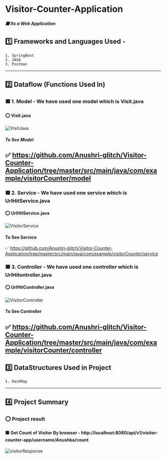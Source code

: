 # Visitor-Counter-Application
##### :purple_square: Its a Web Application
## :one: Frameworks and Languages Used -
    1. SpringBoot
    2. JAVA
    3. Postman
-----------------------------------------------------------------------------------------------------------------------------------------------------------------------
## :two: Dataflow (Functions Used In)
### :purple_square: 1. Model - We have used one model which is Visit.java
#### :o: Visit.java
![VisitJava](https://user-images.githubusercontent.com/47708011/225515487-9cd26a94-c5a2-4cb7-b0b6-bb3ff5c02fd5.png)
##### To See Model
:white_check_mark: https://github.com/Anushri-glitch/Visitor-Counter-Application/tree/master/src/main/java/com/example/visitorCounter/model
-----------------------------------------------------------------------------------------------------------------------------------------------------------------------
### :purple_square: 2. Service - We have used one service which is UrlHitService.java
#### :o: UrlHitService.java
![VisitorService](https://user-images.githubusercontent.com/47708011/225516029-806f812d-818a-4157-af62-bea579235ed1.png)
#### To See Service
:white_check_mark: https://github.com/Anushri-glitch/Visitor-Counter-Application/tree/master/src/main/java/com/example/visitorCounter/service
### :purple_square: 3. Controller - We have used one controller which is UrlHitontroller.java
#### :o: UrlHitController.java
![VisitorController](https://user-images.githubusercontent.com/47708011/225516410-e006345e-3682-4c71-aac5-2d29714f64ab.png)
#### To See Controller
:white_check_mark: https://github.com/Anushri-glitch/Visitor-Counter-Application/tree/master/src/main/java/com/example/visitorCounter/controller
-----------------------------------------------------------------------------------------------------------------------------------------------------------------------
## :three: DataStructures Used in Project
    1. HashMap
-------------------------------------------------------------------------------------------------------------------------------------------------------
## :four: Project Summary
### :o: Project result 
#### :purple_square: Get Count of Visitor By browser - http://localhost:8080/api/v1/visitor-counter-app/username/Anushka/count
![visitorResponse](https://user-images.githubusercontent.com/47708011/225520684-107e5008-ca8e-479c-9a96-971828ae27a0.png)

